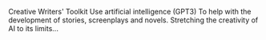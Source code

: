 Creative Writers' Toolkit
Use artificial intelligence (GPT3) To help with the development of stories, screenplays and novels.
Stretching the creativity of AI to its limits...
